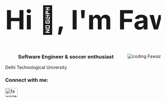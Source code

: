 <h1 style="text-align: center; white-space: nowrap; overflow: hidden; max-width: 100%; font-size: calc(8vw + 10px);">Hi 👋, I'm Fawwaz Elahi</h1>
<img align = "right" alt= "coding Fawaz" src = "https://cdn.dribbble.com/users/4382412/screenshots/15633275/media/085a014ebebde73e5cd510c93941f49a.gif">
<h3 align="center">Software Engineer  & soccer enthusiast </h3>

 Delhi Technological University

<h3 align="left">Connect with me:</h3>
<p align="left">
<a href="https://linkedin.com/in/fawazelahi" target="blank"><img align="center" src="https://raw.githubusercontent.com/rahuldkjain/github-profile-readme-generator/master/src/images/icons/Social/linked-in-alt.svg" alt="fawazelahi" height="30" width="40" /></a>
</p>
